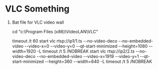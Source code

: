 VLC Something
=============

1. Bat file for VLC video wall
    
    cd "c:\Program Files (x86)\VideoLAN\VLC"

    timeout /t 60
    start vlc rtsp://ip1/1.ts --no-video-deco --no-embedded-video --video-x=0 --video-y=0 --qt-start-minimized --height=1080 --width=1920 -L
    timeout /t 5 /NOBREAK
    start vlc rtsp://ip2/2.ts --no-video-deco --no-embedded-video --video-x=1919 --video-y=1 --qt-start-minimized --height=360 --width=640 -L
    timeout /t 5 /NOBREAK
